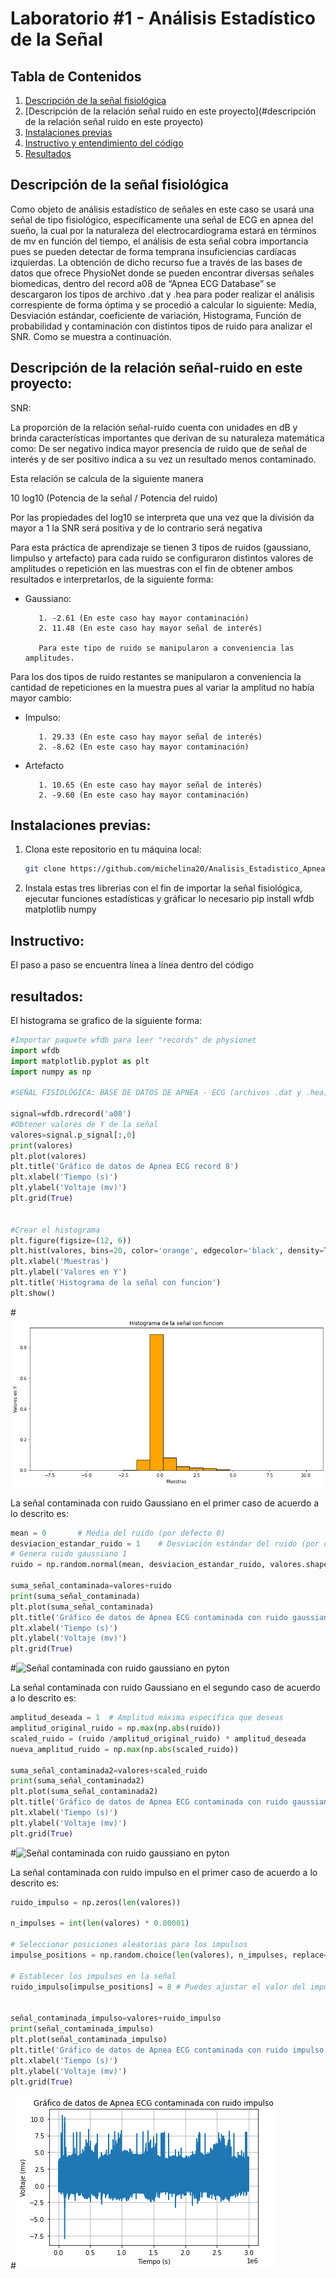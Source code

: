 # Laboratorio #1 - Análisis Estadístico de la Señal

## Tabla de Contenidos
1. [Descripción de la señal fisiológica](#descripción)
2. [Descripción de la relación señal ruido en este proyecto](#descripción de la relación señal ruido en este proyecto)
3. [Instalaciones previas](#instalación)
4. [Instructivo y entendimiento del código](#instructivo)
5. [Resultados](#resultados)



## Descripción de la señal fisiológica

Como objeto  de análisis estadístico de señales en este caso se usará una señal de tipo fisiológico, específicamente una señal de ECG en apnea del sueño, la cual por la naturaleza del electrocardiograma estará en términos de mv en función del tiempo, el análisis de esta señal cobra importancia pues se pueden detectar de forma temprana insuficiencias cardíacas izquierdas. La obtención de dicho recurso fue a través de  las bases de datos que ofrece PhysioNet donde se pueden encontrar diversas señales biomedicas, dentro del record a08 de “Apnea ECG Database” se descargaron los tipos de archivo .dat y .hea para poder realizar el análisis correspiente de forma óptima y se procedió a calcular lo siguiente: Media, Desviación estándar, coeficiente de variación, Histograma, Función de probabilidad y contaminación con distintos tipos de ruido para analizar el SNR. Como se muestra a continuación.

## Descripción de la relación señal-ruido en este proyecto:

SNR: 

La proporción de la relación señal-ruido cuenta con unidades en dB y brinda características importantes que derivan de su naturaleza matemática como: De ser negativo indica mayor presencia de ruido que de señal de interés y de ser positivo indica a su vez un resultado menos contaminado. 

Esta relación se calcula de la siguiente manera 

10 log10 (Potencia de la señal / Potencia del ruido)

Por las propiedades del log10 se interpreta que una vez que la división da mayor a 1 la SNR será positiva y de lo contrario será negativa

Para esta práctica de aprendizaje se tienen 3 tipos de ruidos (gaussiano, Iimpulso y artefacto) para cada ruido se configuraron distintos valores de amplitudes o repetición en las muestras con el fin de obtener ambos resultados e interpretarlos, de la siguiente forma: 

* Gaussiano: 

         1. -2.61 (En este caso hay mayor contaminación)
         2. 11.48 (En este caso hay mayor señal de interés)

         Para este tipo de ruido se manipularon a conveniencia las amplitudes. 

Para los dos tipos de ruido restantes se manipularon a conveniencia la cantidad de repeticiones en la muestra pues al variar la amplitud no había mayor cambio:

* Impulso:

         1. 29.33 (En este caso hay mayor señal de interés)
         2. -8.62 (En este caso hay mayor contaminación)

* Artefacto 

         1. 10.65 (En este caso hay mayor señal de interés)
         2. -9.60 (En este caso hay mayor contaminación)


## Instalaciones previas:

1. Clona este repositorio en tu máquina local:

   ```bash
   git clone https://github.com/michelina20/Analisis_Estadistico_Apnea_ECG.git

2. Instala estas tres librerias con el fin de importar la señal fisiológica, ejecutar funciones estadísticas y gráficar lo necesario
   pip install wfdb matplotlib numpy


## Instructivo:

El paso a paso se encuentra línea a línea dentro del código

## resultados:

El histograma se grafico de la siguiente forma:
```python
#Importar paquete wfdb para leer "records" de physionet
import wfdb
import matplotlib.pyplot as plt 
import numpy as np

#SEÑAL FISIOLÓGICA: BASE DE DATOS DE APNEA - ECG (archivos .dat y .hea)

signal=wfdb.rdrecord('a08')
#Obtener valores de Y de la señal 
valores=signal.p_signal[:,0]
print(valores)
plt.plot(valores)
plt.title('Gráfico de datos de Apnea ECG record 8')
plt.xlabel('Tiempo (s)')
plt.ylabel('Voltaje (mv)')
plt.grid(True)


#Crear el histograma
plt.figure(figsize=(12, 6))
plt.hist(valores, bins=20, color='orange', edgecolor='black', density=True)
plt.xlabel('Muestras')
plt.ylabel('Valores en Y')
plt.title('Histograma de la señal con funcion')
plt.show()

```

#![Histograma con pyton](histogramaaa.png)


La señal contaminada con ruido Gaussiano en el primer caso de acuerdo a lo descrito es:

```python
mean = 0       # Media del ruido (por defecto 0)
desviacion_estandar_ruido = 1    # Desviación estándar del ruido (por defecto 1)
# Genera ruido gaussiano 1
ruido = np.random.normal(mean, desviacion_estandar_ruido, valores.shape)

suma_señal_contaminada=valores+ruido
print(suma_señal_contaminada)
plt.plot(suma_señal_contaminada)
plt.title('Gráfico de datos de Apnea ECG contaminada con ruido gaussiano')
plt.xlabel('Tiempo (s)')
plt.ylabel('Voltaje (mv)')
plt.grid(True)

```

#![Señal contaminada con ruido gaussiano en pyton](señalconruio_gauss1.png)

La señal contaminada con ruido Gaussiano en el segundo caso de acuerdo a lo descrito es:

```python
amplitud_deseada = 1  # Amplitud máxima específica que deseas
amplitud_original_ruido = np.max(np.abs(ruido))
scaled_ruido = (ruido /amplitud_original_ruido) * amplitud_deseada
nueva_amplitud_ruido = np.max(np.abs(scaled_ruido))

suma_señal_contaminada2=valores+scaled_ruido
print(suma_señal_contaminada2)
plt.plot(suma_señal_contaminada2)
plt.title('Gráfico de datos de Apnea ECG contaminada con ruido gaussiano')
plt.xlabel('Tiempo (s)')
plt.ylabel('Voltaje (mv)')
plt.grid(True)


```

#![Señal contaminada con ruido gaussiano en pyton](señalconruio_gauss1.png)

La señal contaminada con ruido impulso en el primer caso de acuerdo a lo descrito es:

```python
ruido_impulso = np.zeros(len(valores))

n_impulses = int(len(valores) * 0.00001)

# Seleccionar posiciones aleatorias para los impulsos
impulse_positions = np.random.choice(len(valores), n_impulses, replace=False)

# Establecer los impulsos en la señal
ruido_impulso[impulse_positions] = 8 # Puedes ajustar el valor del impulso según sea necesario


señal_contaminada_impulso=valores+ruido_impulso
print(señal_contaminada_impulso)
plt.plot(señal_contaminada_impulso)
plt.title('Gráfico de datos de Apnea ECG contaminada con ruido impulso')
plt.xlabel('Tiempo (s)')
plt.ylabel('Voltaje (mv)')
plt.grid(True)

```
#![Señal contaminada con ruido impulso en pyton](señalconruidoimp.png)
